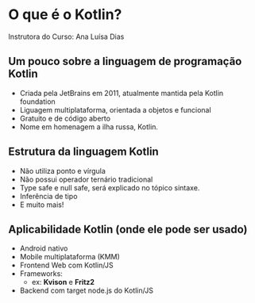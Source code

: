 # O que é o Kotlin? 

Instrutora do Curso: Ana Luísa Dias

## Um pouco sobre a linguagem de programação Kotlin

- Criada pela JetBrains em 2011, atualmente mantida pela Kotlin foundation  
- Liguagem multiplataforma, orientada a objetos e funcional  
- Gratuito e de código aberto  
- Nome em homenagem a ilha russa, Kotlin.

## Estrutura da linguagem Kotlin  

* Não utiliza ponto e vírgula  
* Não possui operador ternário tradicional  
* Type safe e null safe, será explicado no tópico sintaxe.
* Inferência de tipo  
* E muito mais!

## Aplicabilidade Kotlin (onde ele pode ser usado)

* Android nativo  
* Mobile multiplataforma (KMM)  
* Frontend Web com Kotlin/JS  
* Frameworks:  
  * ex: **Kvison** e **Fritz2**  
* Backend com target node.js do Kotlin/JS  
